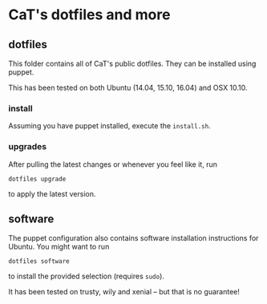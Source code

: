 # CaT's dotfiles and more

## dotfiles

This folder contains all of CaT's public dotfiles.
They can be installed using puppet.

This has been tested on both Ubuntu (14.04, 15.10, 16.04) and OSX 10.10.

### install

Assuming you have puppet installed, execute the `install.sh`.

### upgrades

After pulling the latest changes or whenever you feel like it, run
```
dotfiles upgrade
```
to apply the latest version.

## software

The puppet configuration also contains software installation instructions for Ubuntu.
You might want to run
```
dotfiles software
```
to install the provided selection (requires `sudo`).

It has been tested on trusty, wily and xenial – but that is no guarantee!

